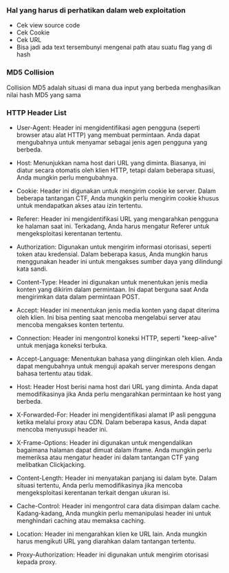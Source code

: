 ### Hal yang harus di perhatikan dalam web exploitation
- Cek view source code 
- Cek Cookie
- Cek URL
- Bisa jadi ada text tersembunyi mengenai path atau suatu flag
yang di hash

### MD5 Collision
Collision MD5 adalah situasi di mana dua input yang berbeda menghasilkan 
nilai hash MD5 yang sama

### HTTP Header List 

- User-Agent: Header ini mengidentifikasi agen pengguna (seperti browser 
atau alat HTTP) yang membuat permintaan. Anda dapat mengubahnya untuk 
menyamar sebagai jenis agen pengguna yang berbeda.

- Host: Menunjukkan nama host dari URL yang diminta. Biasanya, ini 
diatur secara otomatis oleh klien HTTP, tetapi dalam beberapa situasi, 
Anda mungkin perlu mengubahnya.

- Cookie: Header ini digunakan untuk mengirim cookie ke server. 
Dalam beberapa tantangan CTF, Anda mungkin perlu mengirim cookie 
khusus untuk mendapatkan akses atau izin tertentu.

- Referer: Header ini mengidentifikasi URL yang mengarahkan pengguna 
ke halaman saat ini. Terkadang, Anda harus mengatur Referer 
untuk mengeksploitasi kerentanan tertentu.

- Authorization: Digunakan untuk mengirim informasi otorisasi, 
seperti token atau kredensial. Dalam beberapa kasus, Anda mungkin 
harus menggunakan header ini untuk mengakses sumber daya yang 
dilindungi kata sandi.

- Content-Type: Header ini digunakan untuk menentukan jenis media 
konten yang dikirim dalam permintaan. Ini dapat berguna saat Anda 
mengirimkan data dalam permintaan POST.

- Accept: Header ini menentukan jenis media konten yang dapat 
diterima oleh klien. Ini bisa penting saat mencoba mengelabui 
server atau mencoba mengakses konten tertentu.

- Connection: Header ini mengontrol koneksi HTTP, seperti "keep-alive" 
untuk menjaga koneksi terbuka.

- Accept-Language: Menentukan bahasa yang diinginkan oleh klien. 
Anda dapat mengubahnya untuk menguji apakah server merespons dengan 
bahasa tertentu atau tidak.

- Host: Header Host berisi nama host dari URL yang diminta. 
Anda dapat memodifikasinya jika Anda perlu mengarahkan permintaan 
ke host yang berbeda.

- X-Forwarded-For: Header ini mengidentifikasi alamat IP asli 
pengguna ketika melalui proxy atau CDN. Dalam beberapa kasus, 
Anda dapat mencoba menyusupi header ini.

- X-Frame-Options: Header ini digunakan untuk mengendalikan bagaimana 
halaman dapat dimuat dalam iframe. Anda mungkin perlu memeriksa 
atau mengatur header ini dalam tantangan CTF yang 
melibatkan Clickjacking.

- Content-Length: Header ini menyatakan panjang isi dalam byte. 
Dalam situasi tertentu, Anda perlu memodifikasinya jika mencoba 
mengeksploitasi kerentanan terkait dengan ukuran isi.

- Cache-Control: Header ini mengontrol cara data disimpan dalam cache. 
Kadang-kadang, Anda mungkin perlu memanipulasi header ini untuk 
menghindari caching atau memaksa caching.

- Location: Header ini mengarahkan klien ke URL lain. 
Anda mungkin harus mengikuti URL yang diarahkan dalam 
tantangan tertentu.

- Proxy-Authorization: Header ini digunakan 
untuk mengirim otorisasi kepada proxy.

###
